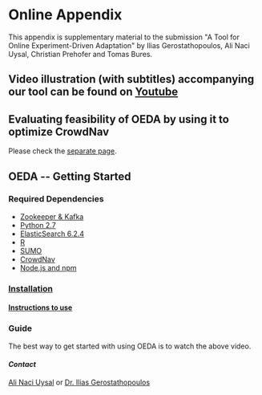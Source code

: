 # Online Appendix

This appendix is supplementary material to the submission "A Tool for Online Experiment-Driven Adaptation" by Ilias Gerostathopoulos, Ali Naci Uysal, Christian Prehofer and Tomas Bures.

## Video illustration (with subtitles) accompanying our tool can be found on [Youtube](https://youtu.be/JfgcnUO_o8g)

## Evaluating feasibility of OEDA by using it to optimize CrowdNav
Please check the [separate page](https://github.com/alinaciuysal/OEDA/wiki/Applying-OEDA-to-CrowdNav). 

## OEDA -- Getting Started

### Required Dependencies
- [Zookeeper & Kafka](https://kafka.apache.org/quickstart#quickstart_startserver)
- [Python 2.7](https://www.python.org/download/releases/2.7/)
- [ElasticSearch 6.2.4](https://artifacts.elastic.co/downloads/elasticsearch/elasticsearch-5.6.3.tar.gz)
- [R](https://www.r-project.org/)
- [SUMO](http://sumo.dlr.de/wiki/Downloads)
- [CrowdNav](https://github.com/alinaciuysal/CrowdNav/tree/oeda)
- [Node.js and npm](https://www.npmjs.com/get-npm)

### [Installation](https://github.com/alinaciuysal/OEDA/wiki/Installation)


#### [Instructions to use](https://github.com/alinaciuysal/OEDA/wiki/Instructions-to-use)


### Guide 
The best way to get started with using OEDA is to watch the above video. 

#### _Contact_ 
[Ali Naci Uysal](mailto:ali.uysal@tum.de) or [Dr. Ilias Gerostathopoulos](http://www4.in.tum.de/~gerostat/)
